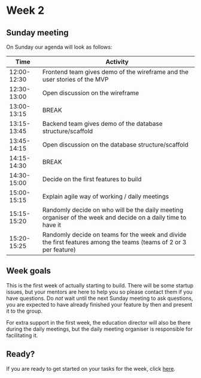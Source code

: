# Week 2

## Sunday meeting
On Sunday our agenda will look as follows:

| Time          | Activity |
| ------------- | -------- |
| 12:00-12:30 | Frontend team gives demo of the wireframe and the user stories of the MVP |
| 12:30-13:00 | Open discussion on the wireframe |
| 13:00-13:15 | BREAK |
| 13:15-13:45 | Backend team gives demo of the database structure/scaffold |
| 13:45-14:15 | Open discussion on the database structure/scaffold |
| 14:15-14:30 | BREAK |
| 14:30-15:00 | Decide on the first features to build |
| 15:00-15:15 | Explain agile way of working / daily meetings |
| 15:15-15:20 | Randomly decide on who will be the daily meeting organiser of the week and decide on a daily time to have it |
| 15:20-15:25 | Randomly decide on teams for the week and divide the first features among the teams (teams of 2 or 3 per feature) |

## Week goals
This is the first week of actually starting to build. There will be some startup issues, but your mentors are here to help you so please contact them if you have questions. Do *not* wait until the next Sunday meeting to ask questions, you are expected to have already finished your feature by then and present it to the group.

For extra support in the first week, the education director will also be there during the daily meetings, but the daily meeting organiser is responsible for facilitating it.

## Ready?
If you are ready to get started on your tasks for the week, click [here](./MAKEME.md).
